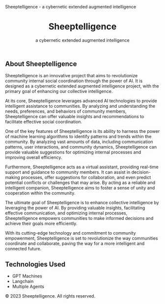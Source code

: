 <!DOCTYPE html>
<html>
<head>
  Sheeptelligence - a cybernetic extended augmented intelligence
</head>
<body>
  <header>
    <h1>Sheeptelligence</h1>
    <p>a cybernetic extended augmented intelligence</p>
  </header>

  <section>
    <h2>About Sheeptelligence</h2>
    <p>Sheeptelligence is an innovative project that aims to revolutionize community internal social coordination through the power of AI. It is designed as a cybernetic extended augmented intelligence project, with the primary goal of enhancing our collective intelligence.</p>
    <p>At its core, Sheeptelligence leverages advanced AI technologies to provide intelligent assistance to communities. By analyzing and understanding the needs, preferences, and behaviors of community members, Sheeptelligence can offer valuable insights and recommendations to facilitate effective social coordination.</p>
    <p>One of the key features of Sheeptelligence is its ability to harness the power of machine learning algorithms to identify patterns and trends within the community. By analyzing vast amounts of data, including communication patterns, user interactions, and community dynamics, Sheeptelligence can provide valuable suggestions for optimizing internal processes and improving overall efficiency.</p>
    <p>Furthermore, Sheeptelligence acts as a virtual assistant, providing real-time support and guidance to community members. It can assist in decision-making processes, offer suggestions for collaboration, and even predict potential conflicts or challenges that may arise. By acting as a reliable and intelligent companion, Sheeptelligence aims to foster a sense of unity and cooperation within the community.</p>
    <p>The ultimate goal of Sheeptelligence is to enhance collective intelligence by leveraging the power of AI. By providing valuable insights, facilitating effective communication, and optimizing internal processes, Sheeptelligence empowers communities to make informed decisions and achieve their goals more efficiently.</p>
    <p>With its cutting-edge technology and commitment to community empowerment, Sheeptelligence is set to revolutionize the way communities coordinate and collaborate, paving the way for a more intelligent and connected future.</p>
  </section>

  <section>
    <h2>Technologies Used</h2>
    <ul>
      <li>GPT Machines</li>
      <li>Langchain</li>
      <li>Multiple Agents</li>
    </ul>
  </section>

  <footer>
    <p>&copy; 2023 Sheeptelligence. All rights reserved.</p>
  </footer>
</body>
</html>
